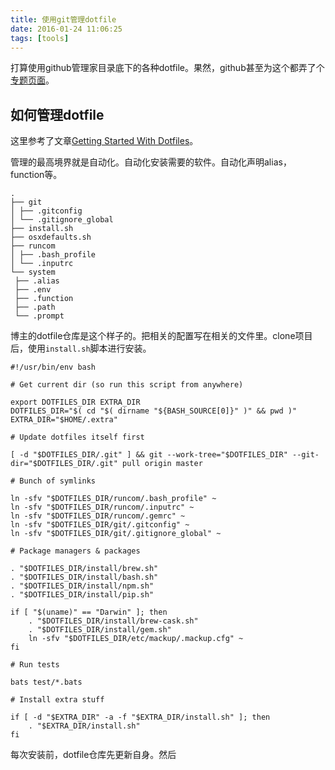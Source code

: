 ```yaml
---
title: 使用git管理dotfile
date: 2016-01-24 11:06:25
tags: [tools]
---
```


打算使用github管理家目录底下的各种dotfile。果然，github甚至为这个都弄了个[专题页面][github_dotfile]。

## 如何管理dotfile

这里参考了文章[Getting Started With Dotfiles][get_start_with_dotfile]。

管理的最高境界就是自动化。自动化安装需要的软件。自动化声明alias，function等。

```
.
├── git
│ ├── .gitconfig
│ └── .gitignore_global
├── install.sh
├── osxdefaults.sh
├── runcom
│ ├── .bash_profile
│ └── .inputrc
└── system
 ├── .alias
 ├── .env
 ├── .function
 ├── .path
 └── .prompt
```

博主的dotfile仓库是这个样子的。把相关的配置写在相关的文件里。clone项目后，使用`install.sh`脚本进行安装。

```
#!/usr/bin/env bash

# Get current dir (so run this script from anywhere)

export DOTFILES_DIR EXTRA_DIR
DOTFILES_DIR="$( cd "$( dirname "${BASH_SOURCE[0]}" )" && pwd )"
EXTRA_DIR="$HOME/.extra"

# Update dotfiles itself first

[ -d "$DOTFILES_DIR/.git" ] && git --work-tree="$DOTFILES_DIR" --git-dir="$DOTFILES_DIR/.git" pull origin master

# Bunch of symlinks

ln -sfv "$DOTFILES_DIR/runcom/.bash_profile" ~
ln -sfv "$DOTFILES_DIR/runcom/.inputrc" ~
ln -sfv "$DOTFILES_DIR/runcom/.gemrc" ~
ln -sfv "$DOTFILES_DIR/git/.gitconfig" ~
ln -sfv "$DOTFILES_DIR/git/.gitignore_global" ~

# Package managers & packages

. "$DOTFILES_DIR/install/brew.sh"
. "$DOTFILES_DIR/install/bash.sh"
. "$DOTFILES_DIR/install/npm.sh"
. "$DOTFILES_DIR/install/pip.sh"

if [ "$(uname)" == "Darwin" ]; then
    . "$DOTFILES_DIR/install/brew-cask.sh"
    . "$DOTFILES_DIR/install/gem.sh"
    ln -sfv "$DOTFILES_DIR/etc/mackup/.mackup.cfg" ~
fi

# Run tests

bats test/*.bats

# Install extra stuff

if [ -d "$EXTRA_DIR" -a -f "$EXTRA_DIR/install.sh" ]; then
    . "$EXTRA_DIR/install.sh"
fi
```

每次安装前，dotfile仓库先更新自身。然后


[github_dotfile]: https://dotfiles.github.io/ "GitHub does dotfiles - dotfiles.github.io"
[get_start_with_dotfile]: https://medium.com/@webprolific/getting-started-with-dotfiles-43c3602fd789#.vxz4mv5sx "Getting Started With Dotfiles"


